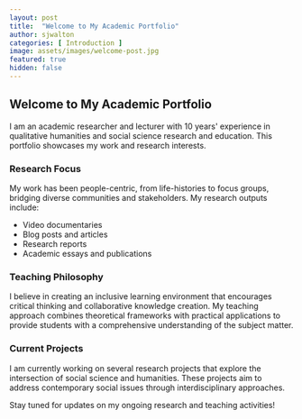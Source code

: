 ```yaml
---
layout: post
title:  "Welcome to My Academic Portfolio"
author: sjwalton
categories: [ Introduction ]
image: assets/images/welcome-post.jpg
featured: true
hidden: false
---
```


## Welcome to My Academic Portfolio

I am an academic researcher and lecturer with 10 years' experience in qualitative humanities and social science research and education. This portfolio showcases my work and research interests.

### Research Focus

My work has been people-centric, from life-histories to focus groups, bridging diverse communities and stakeholders. My research outputs include:

- Video documentaries
- Blog posts and articles
- Research reports
- Academic essays and publications

### Teaching Philosophy

I believe in creating an inclusive learning environment that encourages critical thinking and collaborative knowledge creation. My teaching approach combines theoretical frameworks with practical applications to provide students with a comprehensive understanding of the subject matter.

### Current Projects

I am currently working on several research projects that explore the intersection of social science and humanities. These projects aim to address contemporary social issues through interdisciplinary approaches.

Stay tuned for updates on my ongoing research and teaching activities!